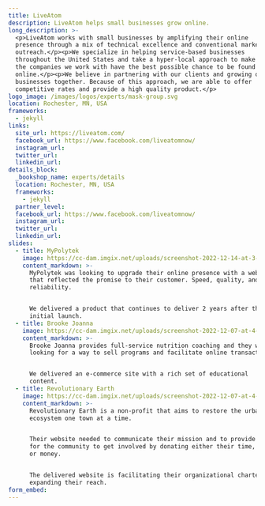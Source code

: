 ```yaml
---
title: LiveAtom
description: LiveAtom helps small businesses grow online.
long_description: >-
  <p>LiveAtom works with small businesses by amplifying their online
  presence through a mix of technical excellence and conventional marketing
  outreach.</p><p>We specialize in helping service-based businesses
  throughout the United States and take a hyper-local approach to make sure
  the companies we work with have the best possible chance to be found
  online.</p><p>We believe in partnering with our clients and growing our
  businesses together. Because of this approach, we are able to offer
  competitive rates and provide a high quality product.</p>
logo_image: /images/logos/experts/mask-group.svg
location: Rochester, MN, USA
frameworks:
  - jekyll
links:
  site_url: https://liveatom.com/
  facebook_url: https://www.facebook.com/liveatomnow/
  instagram_url:
  twitter_url:
  linkedin_url:
details_block:
  _bookshop_name: experts/details
  location: Rochester, MN, USA
  frameworks:
    - jekyll
  partner_level:
  facebook_url: https://www.facebook.com/liveatomnow/
  instagram_url:
  twitter_url:
  linkedin_url:
slides:
  - title: MyPolytek
    image: https://cc-dam.imgix.net/uploads/screenshot-2022-12-14-at-3-27-33-pm.png
    content_markdown: >-
      MyPolytek was looking to upgrade their online presence with a website
      that reflected the promise to their customer. Speed, quality, and
      reliability.


      We delivered a product that continues to deliver 2 years after the
      initial launch.
  - title: Brooke Joanna
    image: https://cc-dam.imgix.net/uploads/screenshot-2022-12-07-at-4-18-57-pm.png
    content_markdown: >-
      Brooke Joanna provides full-service nutrition coaching and they were
      looking for a way to sell programs and facilitate online transactions.


      We delivered an e-commerce site with a rich set of educational
      content.
  - title: Revolutionary Earth
    image: https://cc-dam.imgix.net/uploads/screenshot-2022-12-07-at-4-20-08-pm.png
    content_markdown: >-
      Revolutionary Earth is a non-profit that aims to restore the urban
      ecosystem one town at a time.


      Their website needed to communicate their mission and to provide a way
      for the community to get involved by donating either their time, tools
      or money.


      The delivered website is facilitating their organizational charter and
      expanding their reach.
form_embed:
---
```

